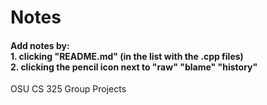 # Notes

#### Add notes by: <br> 1. clicking "README.md" (in the list with the .cpp files) <br> 2. clicking the pencil icon next to "raw" "blame" "history"


OSU CS 325 Group Projects

